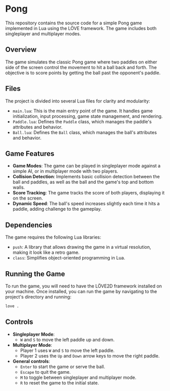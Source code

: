 # Pong

This repository contains the source code for a simple Pong game implemented in Lua using the LÖVE framework. The game includes both singleplayer and multiplayer modes.

## Overview

The game simulates the classic Pong game where two paddles on either side of the screen control the movement to hit a ball back and forth. The objective is to score points by getting the ball past the opponent's paddle.

## Files

The project is divided into several Lua files for clarity and modularity:

- `main.lua`: This is the main entry point of the game. It handles game initialization, input processing, game state management, and rendering.
- `Paddle.lua`: Defines the `Paddle` class, which manages the paddle's attributes and behavior.
- `Ball.lua`: Defines the `Ball` class, which manages the ball's attributes and behavior.

## Game Features

- **Game Modes**: The game can be played in singleplayer mode against a simple AI, or in multiplayer mode with two players.
- **Collision Detection**: Implements basic collision detection between the ball and paddles, as well as the ball and the game's top and bottom walls.
- **Score Tracking**: The game tracks the score of both players, displaying it on the screen.
- **Dynamic Speed**: The ball's speed increases slightly each time it hits a paddle, adding challenge to the gameplay.

## Dependencies

The game requires the following Lua libraries:

- `push`: A library that allows drawing the game in a virtual resolution, making it look like a retro game.
- `class`: Simplifies object-oriented programming in Lua.

## Running the Game

To run the game, you will need to have the LÖVE2D framework installed on your machine. Once installed, you can run the game by navigating to the project's directory and running:

```bash
love .
```

## Controls

- **Singleplayer Mode**:
  - `W` and `S` to move the left paddle up and down.
- **Multiplayer Mode**:
  - Player 1 uses `W` and `S` to move the left paddle.
  - Player 2 uses the `Up` and `Down` arrow keys to move the right paddle.
- **General controls**:
  - `Enter` to start the game or serve the ball.
  - `Escape` to quit the game.
  - `M` to toggle between singleplayer and multiplayer mode.
  - `R` to reset the game to the initial state.
